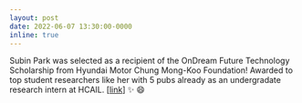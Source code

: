 ```yaml
---
layout: post
date: 2022-06-07 13:30:00-0000
inline: true
---
```


Subin Park
was selected as a recipient of the OnDream Future Technology Scholarship
from Hyundai Motor Chung Mong-Koo Foundation!
Awarded to top student researchers like her with 5 pubs already
as an undergradate research intern at HCAIL.
[<a href="https://twitter.com/hyunggu/status/1546987945831600129">link</a>]
:sparkles: :smile:
